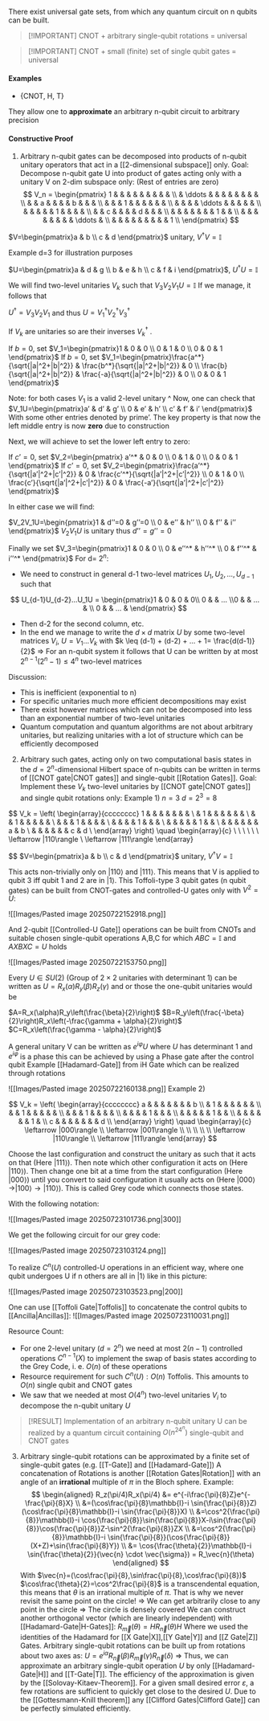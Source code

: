 There exist universal gate sets, from which any quantum circuit on n qubits can be built.

> [!IMPORTANT] CNOT + arbitrary single-qubit rotations = universal

> [!IMPORTANT] CNOT + small (finite) set of single qubit gates = universal

#### Examples
- {CNOT, H, T}

They allow one to **approximate** an arbitrary n-qubit circuit to arbitrary precision

#### Constructive Proof
1. Arbitrary n-qubit gates can be decomposed into products of n-qubit unitary operators that act in a [[2-dimensional subspace]] only.
Goal: Decompose n-qubit gate U into product of gates acting only with a unitary V on 2-dim subspace only:
(Rest of entries are zero)
$$
V_n = \begin{pmatrix}
1 &        &        &        &        &        &        &        &        &        \\
  & \ddots &        &        &        &        &        &        &        &        \\
  &        & a      &        &        &        & b      &        &        &        \\
  &        &        & 1      &        &        &        &        &        &        \\
  &        &        &        & \ddots &        &        &        &        &        \\
  &        &        &        &        & 1      &        &        &        &        \\
  &        & c      &        &        &        & d      &        &        &        \\
  &        &        &        &        &        &        & 1      &        &        \\
  &        &        &        &        &        &        &        & \ddots &        \\
  &        &        &        &        &        &        &        &        & 1      \\
\end{pmatrix}
$$

$V=\begin{pmatrix}a & b \\ c & d \end{pmatrix}$ unitary,
$V^\dagger V = \mathbb{I}$

Example d=3 for illustration purposes

$U=\begin{pmatrix}a & d & g \\ b & e & h \\ c & f & i \end{pmatrix}$, $U^\dagger U=\mathbb{I}$

We will find two-level unitaries $V_k$ such that $V_3V_2V_1U = \mathbb{I}$
If we manage, it follows that

$U^\dagger = V_3V_2V_1$
and thus  $U=V_1^\dagger V_2^\dagger V_3^\dagger$

If $V_k$ are unitaries so are their inverses $V_k^\dagger$ .

If $b=0$, set $V_1=\begin{pmatrix}1 & 0 & 0 \\ 0 & 1 & 0 \\ 0 & 0 & 1 \end{pmatrix}$
If $b=0$, set $V_1=\begin{pmatrix}\frac{a^*}{\sqrt{|a|^2+|b|^2}} & \frac{b^*}{\sqrt{|a|^2+|b|^2}} & 0 \\ \frac{b}{\sqrt{|a|^2+|b|^2}} & \frac{-a}{\sqrt{|a|^2+|b|^2}} & 0 \\ 0 & 0 & 1 \end{pmatrix}$

Note: for both cases $V_1$ is a valid 2-level unitary
^
Now, one can check that
$V_1U=\begin{pmatrix}a’ & d’ & g’ \\ 0 & e’ & h’ \\ c’ & f’ & i’ \end{pmatrix}$
With some other entries denoted by prime’.
The key property is that now the left middle entry is now **zero** due to construction

Next, we will achieve to set the lower left entry to zero:

If $c’=0$, set $V_2=\begin{pmatrix} a’^* & 0 & 0 \\ 0 & 1 & 0 \\ 0 & 0 & 1 \end{pmatrix}$
If $c’=0$, set $V_2=\begin{pmatrix}\frac{a’^*}{\sqrt{|a’|^2+|c’|^2}} & 0 & \frac{c’^*}{\sqrt{|a’|^2+|c’|^2}} \\ 0 & 1 & 0 \\ \frac{c’}{\sqrt{|a’|^2+|c’|^2}} & 0 & \frac{-a’}{\sqrt{|a’|^2+|c’|^2}} \end{pmatrix}$

In either case we will find:

$V_2V_1U=\begin{pmatrix}1 & d’’=0 & g’’=0 \\ 0 & e’’ & h’’ \\ 0 & f’’ & i’’ \end{pmatrix}$
$V_2V_1U$ is unitary thus $d’’=g’’=0$

Finally we set $V_3=\begin{pmatrix}1 & 0 & 0 \\ 0 & e’’^* & h’’^* \\ 0 & f’’^* & i’’^* \end{pmatrix}$
For d= $2^n$:

- We need to construct in general d-1 two-level matrices $U_1,U_2,…,U_{d-1}$ such that

$$
U_{d-1}U_{d-2}…U_1U = \begin{pmatrix}1 & 0 & 0 & 0\\ 0 &  & …  \\0 & & … & \\ 0 &  & … &  \end{pmatrix}
$$
- Then d-2 for the second column, etc.
- In the end we manage to write the  $d \times d$ matrix $U$ by some two-level matrices $V_i$,
	$U=V_1…V_k$
	with $k \leq (d-1) + (d-2) + … + 1= \frac{d(d-1)}{2}$
	$\Rightarrow$ For an n-qubit system it follows that U can be written by at most
		$2^{n-1}(2^n-1) \leq 4^n$
		two-level matrices

Discussion:
- This is inefficient (exponential to n)
- For specific unitaries much more efficient decompositions may exist
- There exist however matrices which can not be decomposed into less than an exponential number of two-level unitaries
- Quantum computation and quantum algorithms are not about arbitrary unitaries, but realizing unitaries with a lot of structure which can be efficiently decomposed

2. Arbitrary such gates, acting only on two computational basis states in the $d=2^n$-dimensional Hilbert space of n-qubits can be written in terms of [[CNOT gate|CNOT gates]] and single-qubit [[Rotation Gates]].
Goal: Implement these $V_k$ two-level unitaries by [[CNOT gate|CNOT gates]] and single qubit rotations only:
Example 1) $n=3$ $d=2^3=8$ 

$$
V_k =
\left(
\begin{array}{cccccccc}
1 &        &        &        &        &        &        &        \\
  &  1     &        &        &        &        &        &        \\
  &        & 1      &        &        &        &        &        \\
  &        &        & 1      &        &        &        &        \\
  &        &        &        & 1      &        &        &        \\
  &        &        &        &        & 1      &        &        \\
  &        &        &        &        &        & a      & b      \\
  &        &        &        &        &        & c      &     d  \\
\end{array}
\right)
\quad
\begin{array}{c}
\\
\\
\\
\\
\\
\\
\leftarrow |110\rangle \\
\leftarrow |111\rangle
\end{array}

$$
$V=\begin{pmatrix}a & b \\ c & d \end{pmatrix}$ unitary,
$V^\dagger V = \mathbb{I}$

This acts non-trivially only on $|110 \rangle$ and $| 111 \rangle$. This means that V is applied to qubit 3 iff qubit 1 and 2 are in $|1 \rangle$.
This Toffoli-type 3 qubit gates (n qubit gates) can be built from CNOT-gates and controlled-U gates only with $V^2=U$:

![[Images/Pasted image 20250722152918.png]]

And 2-qubit [[Controlled-U Gate]] operations can be built from CNOTs and suitable chosen single-qubit operations A,B,C for which $ABC=\mathbb{I}$ and $AXBXC=U$ holds

![[Images/Pasted image 20250722153750.png]]

Every $U \in SU(2)$ (Group of $2 \times 2$ unitaries with determinant 1) can be written as $U=R_x(\alpha)R_y(\beta)R_z(\gamma)$ and or those the one-qubit unitaries would be

$A=R_x(\alpha)R_y\left(\frac{\beta}{2}\right)$
$B=R_y\left(\frac{-\beta}{2}\right)R_x\left(-\frac{\gamma + \alpha}{2}\right)$
$C=R_x\left(\frac{\gamma - \alpha}{2}\right)$

A general unitary V can be written as $e^{i \varphi} U$ where $U$ has determinant 1 and $e^{i \varphi}$ is a phase this can be achieved by using a Phase gate after the control qubit 
Example [[Hadamard-Gate]] from iH Gate which can be realized through rotations

![[Images/Pasted image 20250722160138.png]]
Example 2)

$$
V_k =
\left(
\begin{array}{cccccccc}
a &        &        &        &        &        &        &   b    \\
  &  1     &        &        &        &        &        &        \\
  &        & 1      &        &        &        &        &        \\
  &        &        & 1      &        &        &        &        \\
  &        &        &        & 1      &        &        &        \\
  &        &        &        &        & 1      &        &        \\
  &        &        &        &        &        & 1      &        \\
c &        &        &        &        &        &        &   d    \\
\end{array}
\right)
\quad
\begin{array}{c}
\leftarrow |000\rangle \\
\leftarrow |001\rangle \\
\\
\\
\\
\\
\leftarrow |110\rangle \\
\leftarrow |111\rangle
\end{array}
$$

Choose the last configuration and construct the unitary as such that it acts on that (Here $|111 \rangle$). Then note which other configuration it acts on (Here $|110 \rangle$). Then change one bit at a time from the start configuration (Here $|000 \rangle$) until you convert to said configuration it usually acts on (Here $|000 \rangle \rightarrow |100 \rangle \rightarrow |110 \rangle$). This is called Grey code which connects those states.

With the following notation:

![[Images/Pasted image 20250723101736.png|300]]

We get the following circuit for our grey code:

![[Images/Pasted image 20250723103124.png]]

To realize $C^n(U)$ controlled-U operations in an efficient way, where one qubit undergoes U if n others are all in $|1\rangle$ like in this picture:

![[Images/Pasted image 20250723103523.png|200]]

One can use [[Toffoli Gate|Toffolis]] to concatenate the control qubits to [[Ancilla|Ancillas]]:
![[Images/Pasted image 20250723110031.png]]

Resource Count:
- For one 2-level unitary $(d=2^n)$ we need at most $2(n-1)$ controlled operations $C^{n-1}(X)$ to implement the swap of basis states according to the Grey Code, i. e. $O(n)$ of these operations
- Resource requirement for such $C^n(U): O(n)$ Toffolis. This amounts to $O(n)$ single qubit and CNOT gates
- We saw that we needed at most $O(4^n)$ two-level unitaries $V_i$ to decompose the n-qubit unitary $U$
> [!RESULT] Implementation of an arbitrary n-qubit unitary U can be realized by a quantum circuit containing $O(n^24^n)$ single-qubit and CNOT gates 

3. Arbitrary single-qubit rotations can be approximated by a finite set of single-qubit gates (e.g. [[T-Gate]] and [[Hadamard-Gate]])
A concatenation of Rotations is another [[Rotation Gates|Rotation]] with an angle of an **irrational** multiple of $\pi$ in the Bloch sphere. Example:
$$
\begin{aligned}
R_z(\pi/4)R_x(\pi/4) &= e^{-i\frac{\pi}{8}Z}e^{-\frac{\pi}{8}X} \\ 
&=(\cos\frac{\pi}{8}\mathbb{I}-i \sin{\frac{\pi}{8}}Z)(\cos\frac{\pi}{8}\mathbb{I}-i \sin{\frac{\pi}{8}}X) \\
&=\cos^2{\frac{\pi}{8}}\mathbb{I}-i \cos{\frac{\pi}{8}}\sin{\frac{\pi}{8}}X-i\sin{\frac{\pi}{8}}\cos{\frac{\pi}{8}}Z-\sin^2{\frac{\pi}{8}}ZX \\
&=\cos^2{\frac{\pi}{8}}\mathbb{I}-i \sin{\frac{\pi}{8}}(\cos{\frac{\pi}{8}}(X+Z)+\sin{\frac{\pi}{8}Y}) \\
&= \cos{\frac{\theta}{2}}\mathbb{I}-i \sin{\frac{\theta}{2}}(\vec{n} \cdot \vec{\sigma}) = R_\vec{n}(\theta)
\end{aligned}
$$
With $\vec{n}=(\cos\frac{\pi}{8},\sin\frac{\pi}{8},\cos\frac{\pi}{8})$ 
$\cos\frac{\theta}{2}=\cos^2\frac{\pi}{8}$ is a transcendental equation, this means that $\theta$ is an irrational multiple of $\pi$. That is why we never revisit the same point on the circle!
$\Rightarrow$ We can get arbitrarily close to any point in the circle
$\Rightarrow$ The circle is densely covered
We can construct another orthogonal vector (which are linearly independent) with [[Hadamard-Gate|H-Gates]]: 
$R_\vec{m}(\theta)=HR_\vec{n}(\theta)H$
Where we used the identities of the Hadamard for [[X Gate|X]],[[Y Gate|Y]] and [[Z Gate|Z]] Gates.
Arbitrary single-qubit rotations can be built up from rotations about two axes as:
$U=e^{i \alpha}R_\vec{n}(\beta)R_\vec{m}(\gamma)R_\vec{n}(\delta)$
$\Rightarrow$ Thus, we can approximate an arbitrary single-qubit operation $U$ by only [[Hadamard-Gate|H]] and [[T-Gate|T]].
The efficiency of the approximation is given by the [[Solovay-Kitaev-Theorem]]. For a given small desired error $\varepsilon$, a few rotations are sufficient to quickly get close to the desired $U$. 
Due to the [[Gottesmann-Knill theorem]] any [[Clifford Gates|Clifford Gate]] can be perfectly simulated efficiently.